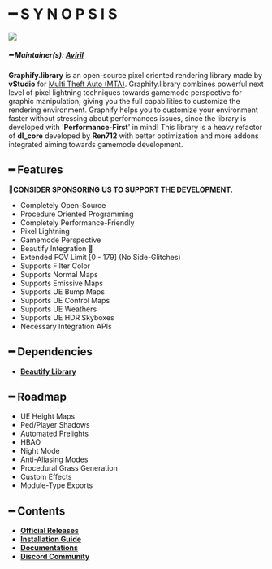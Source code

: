 # ━ S Y N O P S I S

![](https://raw.githubusercontent.com/ov-sa/Graphify.library/Documentation/assets/graphify_banner.png)

##### ━ Maintainer(s): [Aviril](https://github.com/Aviril)

**Graphify.library** is an open-source pixel oriented rendering library made by **vStudio** for [Multi Theft Auto \(MTA\)](https://multitheftauto.com/). Graphify.library combines powerful next level of pixel lightning techniques towards gamemode perspective for graphic manipulation, giving you the full capabilities to customize the rendering environment. Graphify helps you to customize your environment faster without stressing about performances issues, since the library is developed with '**Performance-First**' in mind! This library is a heavy refactor of **dl_core** developed by **Ren712** with better optimization and more addons integrated aiming towards gamemode development.

## ━ Features

💎**CONSIDER** [**SPONSORING**](https://ko-fi.com/ovStudio) **US TO SUPPORT THE DEVELOPMENT.**

* Completely Open-Source
* Procedure Oriented Programming
* Completely Performance-Friendly
* Pixel Lightning
* Gamemode Perspective
* Beautify Integration 🎨
* Extended FOV Limit [0 - 179] (No Side-Glitches)
* Supports Filter Color
* Supports Normal Maps
* Supports Emissive Maps
* Supports UE Bump Maps
* Supports UE Control Maps
* Supports UE Weathers
* Supports UE HDR Skyboxes
* Necessary Integration APIs

## ━ Dependencies

* [**Beautify Library**](https://github.com/ov-sa/Beautify.library)

## ━ Roadmap

* UE Height Maps
* Ped/Player Shadows
* Automated Prelights
* HBAO
* Night Mode
* Anti-Aliasing Modes
* Procedural Grass Generation
* Custom Effects
* Module-Type Exports

## ━ Contents

* [**Official Releases**](https://github.com/ov-sa/Graphify.library/releases)
* [**Installation Guide**](#)
* [**Documentations**](#)
* [**Discord Community**](http://discord.gg/sVCnxPW)

